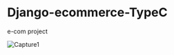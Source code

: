 # Django-ecommerce-TypeC
e-com project



![Capture1](https://user-images.githubusercontent.com/83709744/121327960-7e5f4a80-c946-11eb-9c0d-6c49eed604e1.PNG)
